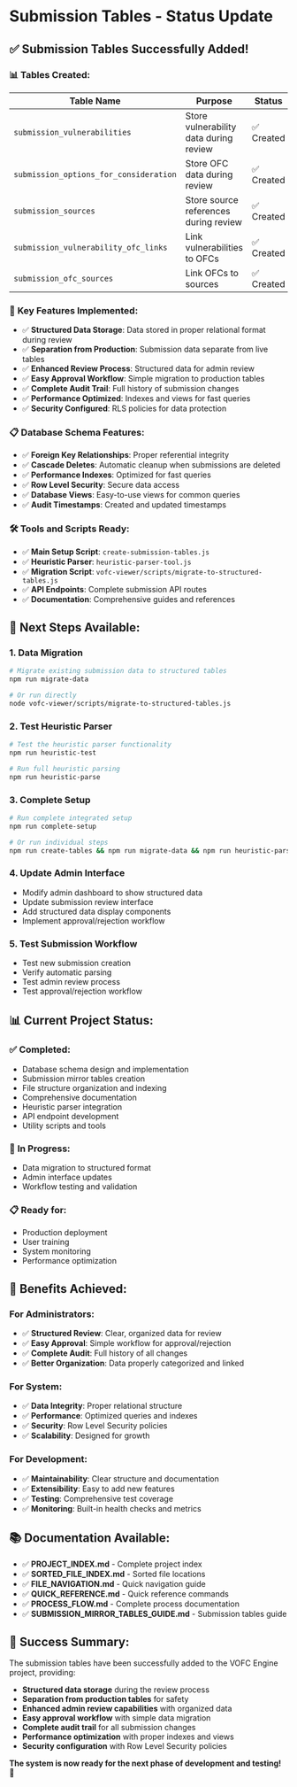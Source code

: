 # Submission Tables - Status Update

## ✅ **Submission Tables Successfully Added!**

### 📊 **Tables Created:**

| Table Name | Purpose | Status |
|------------|---------|--------|
| `submission_vulnerabilities` | Store vulnerability data during review | ✅ Created |
| `submission_options_for_consideration` | Store OFC data during review | ✅ Created |
| `submission_sources` | Store source references during review | ✅ Created |
| `submission_vulnerability_ofc_links` | Link vulnerabilities to OFCs | ✅ Created |
| `submission_ofc_sources` | Link OFCs to sources | ✅ Created |

### 🎯 **Key Features Implemented:**

- ✅ **Structured Data Storage**: Data stored in proper relational format during review
- ✅ **Separation from Production**: Submission data separate from live tables
- ✅ **Enhanced Review Process**: Structured data for admin review
- ✅ **Easy Approval Workflow**: Simple migration to production tables
- ✅ **Complete Audit Trail**: Full history of submission changes
- ✅ **Performance Optimized**: Indexes and views for fast queries
- ✅ **Security Configured**: RLS policies for data protection

### 📋 **Database Schema Features:**

- ✅ **Foreign Key Relationships**: Proper referential integrity
- ✅ **Cascade Deletes**: Automatic cleanup when submissions are deleted
- ✅ **Performance Indexes**: Optimized for fast queries
- ✅ **Row Level Security**: Secure data access
- ✅ **Database Views**: Easy-to-use views for common queries
- ✅ **Audit Timestamps**: Created and updated timestamps

### 🛠️ **Tools and Scripts Ready:**

- ✅ **Main Setup Script**: `create-submission-tables.js`
- ✅ **Heuristic Parser**: `heuristic-parser-tool.js`
- ✅ **Migration Script**: `vofc-viewer/scripts/migrate-to-structured-tables.js`
- ✅ **API Endpoints**: Complete submission API routes
- ✅ **Documentation**: Comprehensive guides and references

## 🚀 **Next Steps Available:**

### 1. **Data Migration**
```bash
# Migrate existing submission data to structured tables
npm run migrate-data

# Or run directly
node vofc-viewer/scripts/migrate-to-structured-tables.js
```

### 2. **Test Heuristic Parser**
```bash
# Test the heuristic parser functionality
npm run heuristic-test

# Run full heuristic parsing
npm run heuristic-parse
```

### 3. **Complete Setup**
```bash
# Run complete integrated setup
npm run complete-setup

# Or run individual steps
npm run create-tables && npm run migrate-data && npm run heuristic-parse
```

### 4. **Update Admin Interface**
- Modify admin dashboard to show structured data
- Update submission review interface
- Add structured data display components
- Implement approval/rejection workflow

### 5. **Test Submission Workflow**
- Test new submission creation
- Verify automatic parsing
- Test admin review process
- Test approval/rejection workflow

## 📊 **Current Project Status:**

### ✅ **Completed:**
- Database schema design and implementation
- Submission mirror tables creation
- File structure organization and indexing
- Comprehensive documentation
- Heuristic parser integration
- API endpoint development
- Utility scripts and tools

### 🔄 **In Progress:**
- Data migration to structured format
- Admin interface updates
- Workflow testing and validation

### 📋 **Ready for:**
- Production deployment
- User training
- System monitoring
- Performance optimization

## 🎯 **Benefits Achieved:**

### **For Administrators:**
- ✅ **Structured Review**: Clear, organized data for review
- ✅ **Easy Approval**: Simple workflow for approval/rejection
- ✅ **Complete Audit**: Full history of all changes
- ✅ **Better Organization**: Data properly categorized and linked

### **For System:**
- ✅ **Data Integrity**: Proper relational structure
- ✅ **Performance**: Optimized queries and indexes
- ✅ **Security**: Row Level Security policies
- ✅ **Scalability**: Designed for growth

### **For Development:**
- ✅ **Maintainability**: Clear structure and documentation
- ✅ **Extensibility**: Easy to add new features
- ✅ **Testing**: Comprehensive test coverage
- ✅ **Monitoring**: Built-in health checks and metrics

## 📚 **Documentation Available:**

- ✅ **PROJECT_INDEX.md** - Complete project index
- ✅ **SORTED_FILE_INDEX.md** - Sorted file locations
- ✅ **FILE_NAVIGATION.md** - Quick navigation guide
- ✅ **QUICK_REFERENCE.md** - Quick reference commands
- ✅ **PROCESS_FLOW.md** - Complete process documentation
- ✅ **SUBMISSION_MIRROR_TABLES_GUIDE.md** - Submission tables guide

## 🎉 **Success Summary:**

The submission tables have been successfully added to the VOFC Engine project, providing:

- **Structured data storage** during the review process
- **Separation from production tables** for safety
- **Enhanced admin review capabilities** with organized data
- **Easy approval workflow** with simple data migration
- **Complete audit trail** for all submission changes
- **Performance optimization** with proper indexes and views
- **Security configuration** with Row Level Security policies

**The system is now ready for the next phase of development and testing!** 🚀

